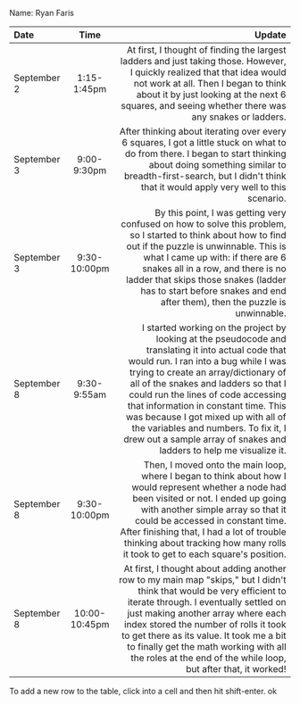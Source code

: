 Name: Ryan Faris

| Date        |     Time      |                                                                                                                                                                                                                                                                                                                                                                                                                                                             Update |
|:------------|:-------------:|-------------------------------------------------------------------------------------------------------------------------------------------------------------------------------------------------------------------------------------------------------------------------------------------------------------------------------------------------------------------------------------------------------------------------------------------------------------------:|
| September 2 |  1:15-1:45pm  |                                                                                                                                                                                              At first, I thought of finding the largest ladders and just taking those. However, I quickly realized that that idea would not work at all. Then I began to think about it by just looking at the next 6 squares, and seeing whether there was any snakes or ladders. |
| September 3 |  9:00-9:30pm  |                                                                                                                                                                                                            After thinking about iterating over every 6 squares, I got a little stuck on what to do from there. I began to start thinking about doing something similar to breadth-first-search, but I didn't think that it would apply very well to this scenario. |
| September 3 | 9:30-10:00pm  |                                                                                                           By this point, I was getting very confused on how to solve this problem, so I started to think about how to find out if the puzzle is unwinnable. This is what I came up with: if there are 6 snakes all in a row, and there is no ladder that skips those snakes (ladder has to start before snakes and end after them), then the puzzle is unwinnable. |
| September 8 |  9:30-9:55am  | I started working on the project by looking at the pseudocode and translating it into actual code that would run. I ran into a bug while I was trying to create an array/dictionary of all of the snakes and ladders so that I could run the lines of code accessing that information in constant time. This was because I got mixed up with all of the variables and numbers. To fix it, I drew out a sample array of snakes and ladders to help me visualize it. |
| September 8 | 9:30-10:00pm  |                                                                                                               Then, I moved onto the main loop, where I began to think about how I would represent whether a node had been visited or not. I ended up going with another simple array so that it could be accessed in constant time. After finishing that, I had a lot of trouble thinking about tracking how many rolls it took to get to each square's position. |
| September 8 | 10:00-10:45pm |                                                             At first, I thought about adding another row to my main map "skips," but I didn't think that would be very efficient to iterate through. I eventually settled on just making another array where each index stored the number of rolls it took to get there as its value. It took me a bit to finally get the math working with all the roles at the end of the while loop, but after that, it worked! |


To add a new row to the table, click into a cell and then hit shift-enter. ok